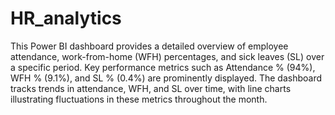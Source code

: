 # HR_analytics

This Power BI dashboard provides a detailed overview of employee attendance, work-from-home (WFH) percentages, and sick leaves (SL) over a specific period. Key performance metrics such as Attendance % (94%), WFH % (9.1%), and SL % (0.4%) are prominently displayed. The dashboard tracks trends in attendance, WFH, and SL over time, with line charts illustrating fluctuations in these metrics throughout the month. 
